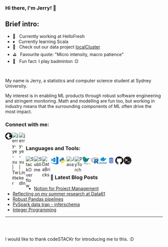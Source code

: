 ### Hi there, I'm Jerry! 👋

## Brief intro:
- 🍈 &nbsp; Currently working at HelloFresh
- ♦️ &nbsp; Currently learning Scala
- 🐝 &nbsp; Check out our data project [localCluster]
- ⛳ &nbsp; Favourite quote: "Micro intensity, macro patience"
- 🏸 &nbsp; Fun fact: I play badminton :D

<br/>

My name is Jerry, a statistics and computer science student at Sydney University.

My interest is in enabling ML products through robust software engineering and stringent monitoring. Math and modelling are fun too, but working in industry means that the surrounding components of ML often drive the most impact.

### Connect with me:

[<img align="left" alt="jerry-ye-xu.github.io" width="22px" src="https://raw.githubusercontent.com/iconic/open-iconic/master/svg/globe.svg" />][website]
[<img align="left" alt="jerry-ye-xu | Twitter" width="22px" src="https://cdn.jsdelivr.net/npm/simple-icons@v3/icons/twitter.svg" />][twitter]
[<img align="left" alt="jerry-ye-xu | LinkedIn" width="22px" src="https://cdn.jsdelivr.net/npm/simple-icons@v3/icons/linkedin.svg" />][linkedin]

<br/>

### Languages and Tools:

<img align="left" alt="StackOverflow" width="26px" src="https://upload.wikimedia.org/wikipedia/commons/thumb/e/ef/Stack_Overflow_icon.svg/768px-Stack_Overflow_icon.svg.png"/>
<img align="left" alt="Sublime" width="26px" src="https://img.icons8.com/color/48/000000/sublime-text.png"/>
<img align="left" alt="DataBricks" width="26px" src="https://avatars0.githubusercontent.com/u/4998052"/>
<img align="left" alt="vsCode" width="26px" src="https://raw.githubusercontent.com/github/explore/80688e429a7d4ef2fca1e82350fe8e3517d3494d/topics/visual-studio-code/visual-studio-code.png"/>
<img align="left" alt="Python" width="26px" src="https://raw.githubusercontent.com/github/explore/80688e429a7d4ef2fca1e82350fe8e3517d3494d/topics/python/python.png" />
<img align="left" alt="Java" width="26px" src="https://img.icons8.com/color/48/000000/java-coffee-cup-logo.png" />
<img align="left" alt="PyTorch" width="26px" src="https://pytorch.org/assets/images/pytorch-logo.png"/>
<img align="left" alt="Latex" width="26px" src="https://raw.githubusercontent.com/github/explore/80688e429a7d4ef2fca1e82350fe8e3517d3494d/topics/latex/latex.png" />
<img align="left" alt="R" width="26px" src="https://raw.githubusercontent.com/github/explore/80688e429a7d4ef2fca1e82350fe8e3517d3494d/topics/r/r.png"/>
<img align="left" alt="Docker" width="26px" src="https://raw.githubusercontent.com/github/explore/80688e429a7d4ef2fca1e82350fe8e3517d3494d/topics/docker/docker.png" />
<img align="left" alt="SQL" width="26px" src="https://raw.githubusercontent.com/github/explore/80688e429a7d4ef2fca1e82350fe8e3517d3494d/topics/sql/sql.png"/>
<img align="left" alt="GitHub" width="26px" src="https://raw.githubusercontent.com/github/explore/78df643247d429f6cc873026c0622819ad797942/topics/github/github.png"/>
<img align="left" alt="terminal" width="26px" src="https://raw.githubusercontent.com/github/explore/80688e429a7d4ef2fca1e82350fe8e3517d3494d/topics/terminal/terminal.png" />

<br/>
<br/>

### 📕 Latest Blog Posts
<!-- BLOG-POST-LIST:START -->
- [Notion for Project Management](http://jerry-ye-xu.github.io//notion/localcluster/project%20manangement/miscellaneous/2020/08/09/notion-for-project-management/)
- [Reflecting on my summer research at Data61](http://jerry-ye-xu.github.io//deep%20learning/pytorch/research/data61/nlp/practical/2020/07/30/reflection-summer-research/)
- [Robust Pandas pipelines](http://jerry-ye-xu.github.io//python/data%20wrangling/pipelines/reproducible/practical/2020/07/13/robust-pandas-pipelines/)
- [PySpark data trap - inferschema](http://jerry-ye-xu.github.io//python/pyspark/data%20wrangling/practical/2020/06/27/pyspark-inferschema-trap/)
- [Integer Programming](http://jerry-ye-xu.github.io//integer%20programming/matriod%20property/optimisation/theory/2019/11/12/integer-programming/)
<!-- BLOG-POST-LIST:END -->

---

<br/>
<br/>

I would like to thank codeSTACKr for introducing me to this. :D 

[website]: https://jerry-ye-xu.github.io
[twitter]: https://twitter.com/jerryyexu1
[linkedin]: https://linkedin.com/in/jerry-ye-xu/
[localCluster]: https://www.notion.so/jerryyexu/d6080eae902d485c9629a4619378c714?v=540edf693a8746968a74360520ea5f80
